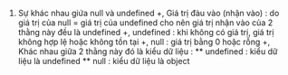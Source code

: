 <!-- Luyện tập HTML, CSS , JAVASCRIPT -->

1. Sự khác nhau giứa null và undefined
   +, Giá trị đàu vào (nhận vào) : do giá trị của null = giá trị của undefined cho nên giá trị nhận vào của 2 thằng này đều là undefined
   +, undefined : khi không có giá trị, giá trị không hợp lệ hoặc không tồn tại
   +, null : giá trị bằng 0 hoặc rỗng
   +, Khác nhau giữa 2 thằng này đó là kiểu dữ liệu :
   ** undefined : kiểu dữ liệu là undefined
   ** null : kiểu dữ liệu là object
